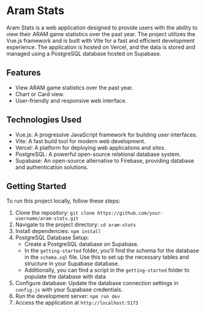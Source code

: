 # Aram Stats

Aram Stats is a web application designed to provide users with the ability to view their ARAM game statistics over the past year. The project utilizes the Vue.js framework and is built with Vite for a fast and efficient development experience. The application is hosted on Vercel, and the data is stored and managed using a PostgreSQL database hosted on Supabase.

## Features

- View ARAM game statistics over the past year.
- Chart or Card view.
- User-friendly and responsive web interface.

## Technologies Used

- Vue.js: A progressive JavaScript framework for building user interfaces.
- Vite: A fast build tool for modern web development.
- Vercel: A platform for deploying web applications and sites.
- PostgreSQL: A powerful open-source relational database system.
- Supabase: An open-source alternative to Firebase, providing database and authentication solutions.

## Getting Started

To run this project locally, follow these steps:

1. Clone the repository: `git clone https://github.com/your-username/aram-stats.git`
2. Navigate to the project directory: `cd aram-stats`
3. Install dependencies: `npm install`
4. PostgreSQL Database Setup:
   - Create a PostgreSQL database on Supabase.
   - In the `getting-started` folder, you'll find the schema for the database in the `schema.sql` file. Use this to set up the necessary tables and structure in your Supabase database.
   - Additionally, you can find a script in the `getting-started` folder to populate the database with data
5. Configure database: Update the database connection settings in `config.js` with your Supabase credentials.
6. Run the development server: `npm run dev`
7. Access the application at `http://localhost:5173`
